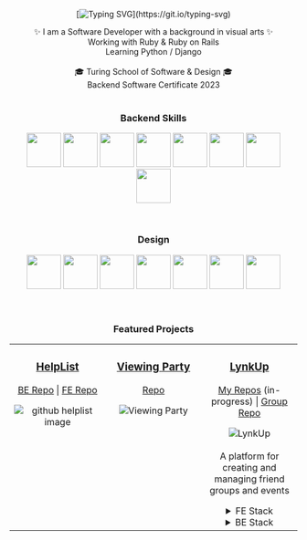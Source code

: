 
<div align="center">

[![Typing SVG](https://readme-typing-svg.demolab.com?font=Fira+Code&pause=1000&color=CA6644&center=true&vCenter=true&width=435&lines=Hi%2C+I'm+Andra!;Welcome+to+my+Github!)](https://git.io/typing-svg)


</div>

<div align="center">
✨ I am a Software Developer with a background in visual arts ✨
 <br>
  Working with Ruby & Ruby on Rails
 <br>
 Learning Python / Django
 <br>
 <br>
🎓 Turing School of Software & Design 🎓
 <br>
 Backend Software Certificate 2023

 <br>
</div><br>

<h3 align="center">
Backend Skills
</h3>

<div align="center">
  
<img src="https://cdn.jsdelivr.net/gh/devicons/devicon/icons/ruby/ruby-plain-wordmark.svg" width="60" height="60"/> <img src="https://cdn.jsdelivr.net/gh/devicons/devicon/icons/rails/rails-plain-wordmark.svg" width="60" height="60" /> <img src="https://cdn.jsdelivr.net/gh/devicons/devicon/icons/rspec/rspec-original.svg" width="60" height="60"/> <img src="https://cdn.jsdelivr.net/gh/devicons/devicon/icons/postgresql/postgresql-plain-wordmark.svg"  width="60" height="60" />  <img src="https://cdn.jsdelivr.net/gh/devicons/devicon/icons/heroku/heroku-plain-wordmark.svg" width="60" height="60" /> <img src="https://cdn.jsdelivr.net/gh/devicons/devicon/icons/circleci/circleci-plain-wordmark.svg" width="60" height="60" /> <img src="https://cdn.jsdelivr.net/gh/devicons/devicon/icons/git/git-plain-wordmark.svg" width="60" height="60"/> <img src="https://cdn.jsdelivr.net/gh/devicons/devicon/icons/github/github-original-wordmark.svg" width="60" height="60"/>



</div><br>

<h3 align="center">
Design
</h3>

<div align="center">
<img src="https://cdn.jsdelivr.net/gh/devicons/devicon/icons/html5/html5-plain-wordmark.svg" width="60" height="60"/> <img src="https://cdn.jsdelivr.net/gh/devicons/devicon/icons/css3/css3-plain-wordmark.svg" width="60" height="60"/> <img src="https://cdn.jsdelivr.net/gh/devicons/devicon/icons/figma/figma-original.svg" width="60" height="60"/> <img src="https://cdn.jsdelivr.net/gh/devicons/devicon/icons/photoshop/photoshop-plain.svg" width="60" height="60"/> <img src="https://cdn.jsdelivr.net/gh/devicons/devicon/icons/illustrator/illustrator-plain.svg" width="60" height="60"/> <img src="https://cdn.jsdelivr.net/gh/devicons/devicon/icons/canva/canva-original.svg" width="60" height="60"/> <img src="https://cdn.jsdelivr.net/gh/devicons/devicon/icons/blender/blender-original.svg" width="60" height="60"/>

</div><br><br>

<h3 align="center">
Featured Projects
</h3>
<!-- 
<div>
  
  <h5>HelpList</h5>
<img width="200" alt="1" src="https://github.com/ALHelton/ALHelton/assets/116662742/b46cf826-d6cd-4c54-9f11-614321cc25ae">
[![A mushroom-head robot](/assets/images/codey.jpg 'Codey the Codecademy mascot')](https://codecademy.com)

</div><br><br>
 -->
 
 <table><tr><td valign="top" width="33%">

  
<h3 align="center">
  
[HelpList](https://helplist.herokuapp.com/)
  
</h3>
<div align="center">
  
[BE Repo](https://github.com/HelpListCrew/HelpListBE)  |  [FE Repo](https://github.com/HelpListCrew/HelpListFE)
  
![github helplist image](https://github.com/ALHelton/ALHelton/assets/116662742/791e6da2-d757-4ad9-a8f4-c81d08d7714e)

</div>
  
 <br>
<div align="center">  


</div>
</td><td valign="top" width="33%">



<h3 align="center">
  
[Viewing Party](https://viewing-party-matar-helton.herokuapp.com/)

</h3>
<div align="center">

[Repo](https://github.com/ALHelton/viewing_party_lite_7)
  
![Viewing Party](https://github.com/ALHelton/ALHelton/assets/116662742/e515ce60-1074-41d8-9579-9230841d60d8)

  
</div>
</td><td valign="top" width="33%">

  

<h3 align="center">

[LynkUp](https://github.com/LYNK-UP-APP/lynk-up-server)
  
</h3>  
<div align="center">
 
[My Repos](https://github.com/orgs/LynkAppVersion2/repositories) (in-progress) | [Group Repo](https://github.com/LYNK-UP-APP/lynk-up-server)

![LynkUp](https://github.com/ALHelton/ALHelton/assets/116662742/fd84a252-523c-4f28-a95a-57d3e05a2f54)
 <br>
 <br>
 A platform for creating and managing friend groups and events
 <br>
 <details>
 <summary>FE Stack</summary>
 <br>
<img src="https://cdn.jsdelivr.net/gh/devicons/devicon/icons/ruby/ruby-plain-wordmark.svg" width="40" height="40"/> <img src="https://cdn.jsdelivr.net/gh/devicons/devicon/icons/rails/rails-plain-wordmark.svg" width="40" height="40" /> <img src="https://cdn.jsdelivr.net/gh/devicons/devicon/icons/html5/html5-plain-wordmark.svg" width="40" height="40"/> <img src="https://cdn.jsdelivr.net/gh/devicons/devicon/icons/css3/css3-plain-wordmark.svg" width="40" height="40"/> <img src="https://cdn.jsdelivr.net/gh/devicons/devicon/icons/bootstrap/bootstrap-plain-wordmark.svg" width="40" height="40"/> <img src="https://cdn.jsdelivr.net/gh/devicons/devicon/icons/heroku/heroku-plain-wordmark.svg" width="40" height="40" /> <img src="https://cdn.jsdelivr.net/gh/devicons/devicon/icons/circleci/circleci-plain-wordmark.svg" width="40" height="40" />
 </details>
 <details>
  <summary>BE Stack</summary>
 <br>
 <br>
 <img src="https://cdn.jsdelivr.net/gh/devicons/devicon/icons/python/python-original-wordmark.svg" width="40" height="40"/> <img src="https://static.djangoproject.com/img/logos/django-logo-negative.svg" width="40" height="40"/> <img src="https://cdn.jsdelivr.net/gh/devicons/devicon/icons/postgresql/postgresql-plain-wordmark.svg"  width="40" height="40" />  <img src="https://cdn.jsdelivr.net/gh/devicons/devicon/icons/heroku/heroku-plain-wordmark.svg" width="40" height="40" /> <img src="https://cdn.jsdelivr.net/gh/devicons/devicon/icons/circleci/circleci-plain-wordmark.svg" width="40" height="40" />
 </details>

 
</div>
</table>
<br>
 <br>
 
<!-- <div align="center">

 ![Anurag's GitHub stats](https://github-readme-stats.vercel.app/api?username=ALHelton&show_icons=true&theme=calm)

</div>
<br>
  
 -->
<!--
**ALHelton/ALHelton** is a ✨ _special_ ✨ repository because its `README.md` (this file) appears on your GitHub profile.

Here are some ideas to get you started:

- 🔭 I’m currently working on ...
- 🌱 I’m currently learning ...
- 👯 I’m looking to collaborate on ...
- 🤔 I’m looking for help with ...
- 💬 Ask me about ...
- 📫 How to reach me: ...
- 😄 Pronouns: ...
- ⚡ Fun fact: ...
-->
